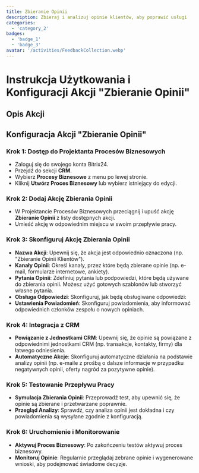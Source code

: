 ```yaml
---
title: Zbieranie Opinii
description: Zbieraj i analizuj opinie klientów, aby poprawić usługi
categories: 
  - 'category_2'
badges: 
  - 'badge_1'
  - 'badge_3'
avatar: '/activities/FeedbackCollection.webp'
---
```


# Instrukcja Użytkowania i Konfiguracji Akcji "Zbieranie Opinii"

## Opis Akcji

## **Konfiguracja Akcji "Zbieranie Opinii"**

### Krok 1: Dostęp do Projektanta Procesów Biznesowych
- Zaloguj się do swojego konta Bitrix24.
- Przejdź do sekcji **CRM**.
- Wybierz **Procesy Biznesowe** z menu po lewej stronie.
- Kliknij **Utwórz Proces Biznesowy** lub wybierz istniejący do edycji.

### Krok 2: Dodaj Akcję Zbierania Opinii
- W Projektancie Procesów Biznesowych przeciągnij i upuść akcję **Zbieranie Opinii** z listy dostępnych akcji.
- Umieść akcję w odpowiednim miejscu w swoim przepływie pracy.

### Krok 3: Skonfiguruj Akcję Zbierania Opinii
- **Nazwa Akcji**: Upewnij się, że akcja jest odpowiednio oznaczona (np. "Zbieranie Opinii Klientów").
- **Kanały Opinii**: Określ kanały, przez które będą zbierane opinie (np. e-mail, formularze internetowe, ankiety).
- **Pytania Opinii**: Zdefiniuj pytania lub podpowiedzi, które będą używane do zbierania opinii. Możesz użyć gotowych szablonów lub stworzyć własne pytania.
- **Obsługa Odpowiedzi**: Skonfiguruj, jak będą obsługiwane odpowiedzi:
- **Ustawienia Powiadomień**: Skonfiguruj powiadomienia, aby informować odpowiednich członków zespołu o nowych opiniach.

### Krok 4: Integracja z CRM
- **Powiązanie z Jednostkami CRM**: Upewnij się, że opinie są powiązane z odpowiednimi jednostkami CRM (np. transakcje, kontakty, firmy) dla łatwego odniesienia.
- **Automatyczne Akcje**: Skonfiguruj automatyczne działania na podstawie analizy opinii (np. e-maile z prośbą o dalsze informacje w przypadku negatywnych opinii, oferty nagród za pozytywne opinie).

### Krok 5: Testowanie Przepływu Pracy
- **Symulacja Zbierania Opinii**: Przeprowadź test, aby upewnić się, że opinie są zbierane i przetwarzane poprawnie.
- **Przegląd Analizy**: Sprawdź, czy analiza opinii jest dokładna i czy powiadomienia są wysyłane zgodnie z konfiguracją.

### Krok 6: Uruchomienie i Monitorowanie
- **Aktywuj Proces Biznesowy**: Po zakończeniu testów aktywuj proces biznesowy.
- **Monitoruj Opinie**: Regularnie przeglądaj zebrane opinie i wygenerowane wnioski, aby podejmować świadome decyzje.
